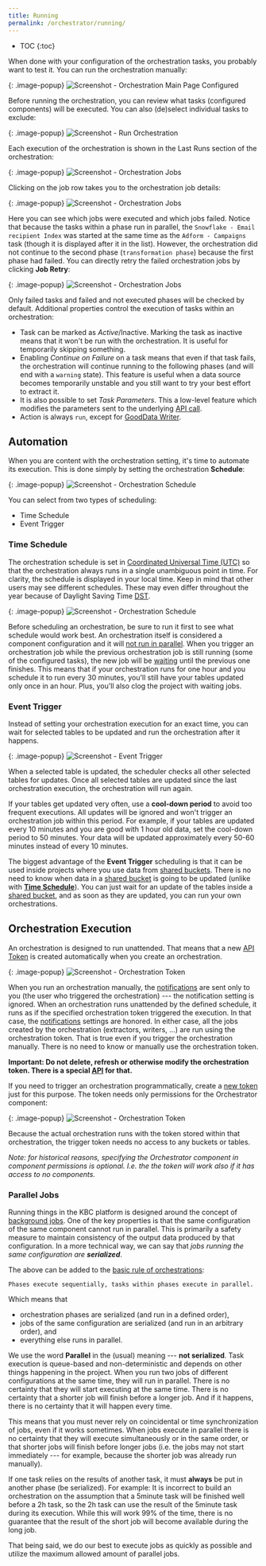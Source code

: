 ```yaml
---
title: Running
permalink: /orchestrator/running/
---
```


* TOC
{:toc}

When done with your configuration of the orchestration tasks, you probably want to test it. You can run the orchestration manually:

{: .image-popup}
![Screenshot - Orchestration Main Page Configured](/orchestrator/running/orchestration-main-1.png)

Before running the orchestration, you can review what tasks (configured components) will be executed. You can
also (de)select individual tasks to exclude:

{: .image-popup}
![Screenshot - Run Orchestration](/orchestrator/running/orchestration-run.png)

Each execution of the orchestration is shown in the Last Runs section of the orchestration:

{: .image-popup}
![Screenshot - Orchestration Jobs](/orchestrator/running/orchestration-main-2.png)

Clicking on the job row takes you to the orchestration job details:

{: .image-popup}
![Screenshot - Orchestration Jobs](/orchestrator/running/orchestration-jobs.png)

Here you can see which jobs were executed and which jobs failed. Notice that because the tasks within a phase run in parallel, the
`Snowflake - Email recipient Index` was started at the same time as the `Adform - Campaigns` task
(though it is displayed after it in the list). However, the orchestration did not continue to the second phase (`transformation phase`)
because the first phase had failed. You can directly retry the failed orchestration jobs by clicking **Job Retry**:

{: .image-popup}
![Screenshot - Orchestration Jobs](/orchestrator/running/job-retry.png)

Only failed tasks and failed and not executed phases will be checked by default. Additional properties control
the execution of tasks within an orchestration:

- Task can be marked as *Active*/Inactive. Marking the task as inactive means that it won't be run with the orchestration. 
It is useful for temporarily skipping something.
- Enabling *Continue on Failure* on a task means that even if that task fails, the orchestration will continue running to the following 
phases (and will end with a `warning` state). This feature is useful when a data source becomes temporarily unstable and you still want to try your best effort to extract it.
- It is also possible to set *Task Parameters*. This a low-level feature which modifies the parameters sent to the underlying [API call](https://developers.keboola.com/integrate/jobs/#creating-and-running-a-job).
- Action is always `run`, except for [GoodData Writer](/writers/gooddata/).

## Automation
When you are content with the orchestration setting, it's time to automate its execution. This is done simply by setting
the orchestration **Schedule**:

{: .image-popup}
![Screenshot - Orchestration Schedule](/orchestrator/running/orchestration-main-3.png)

You can select from two types of scheduling:

 - Time Schedule
 - Event Trigger

### Time Schedule
The orchestration schedule is set in [Coordinated Universal Time (UTC)](https://en.wikipedia.org/wiki/Coordinated_Universal_Time)
so that the orchestration always runs in a single unambiguous point in time. For clarity, the schedule is displayed in your local time.
Keep in mind that other users may see different schedules. These may even differ throughout the year because of Daylight Saving Time [DST](https://en.wikipedia.org/wiki/Daylight_saving_time).

{: .image-popup}
![Screenshot - Orchestration Schedule](/orchestrator/running/schedule.png)

Before scheduling an orchestration, be sure to run it first to see what schedule would work best. 
An orchestration itself is considered a component configuration and it will [not run in parallel](/management/jobs/). 
When you trigger an orchestration job while the previous orchestration job is still running (some of the configured tasks), 
the new job will be [waiting](/management/jobs/#waiting-jobs) until the previous one finishes. This means that 
if your orchestration runs for one hour and you schedule it to run every 30 minutes, you'll still have your tables updated 
only once in an hour. Plus, you'll also clog the project with waiting jobs.

### Event Trigger
Instead of setting your orchestration execution for an exact time, you can wait for selected tables to be updated and 
run the orchestration after it happens.

{: .image-popup}
![Screenshot - Event Trigger](/orchestrator/running/event-trigger.png)

When a selected table is updated, the scheduler checks all other selected tables for updates. 
Once all selected tables are updated since the last orchestration execution, the orchestration will run again. 

If your tables get updated very often, use a **cool-down period** to avoid too frequent executions. All updates 
will be ignored and won't trigger an orchestration job within this period. For example, if your tables are updated 
every 10 minutes and you are good with 1 hour old data, set the cool-down period to 50 minutes. Your data will be 
updated approximately every 50-60 minutes instead of every 10 minutes.

The biggest advantage of the **Event Trigger** scheduling is that it can be used inside projects where you use data 
from [shared buckets](/storage/buckets/sharing/). There is no need to know when data in a [shared bucket](/storage/buckets/sharing/) 
is going to be updated (unlike with **[Time Schedule](/orchestrator/running/#1-time-schedule)**). You can just wait 
for an update of the tables inside a [shared bucket](/storage/buckets/sharing/), and as soon as they are updated, 
you can run your own orchestrations. 

## Orchestration Execution
An orchestration is designed to run unattended. That means that a new [API Token](/management/project/tokens/) is created automatically when
you create an orchestration.

{: .image-popup}
![Screenshot - Orchestration Token](/orchestrator/running/orchestration-main-4.png)

When you run an orchestration manually, the [notifications](/orchestrator/notifications/) are sent only to you (the user
who triggered the orchestration) --- the notification setting is ignored. When an orchestration runs unattended by the
defined schedule, it runs as if the specified orchestration token triggered the execution. In that case,
the [notifications](/orchestrator/notifications/) settings are honored.
In either case, all the jobs created by the orchestration (extractors, writers, ...) are run using the orchestration token.
That is true even if you trigger the orchestration manually. There is no need to know or manually use the orchestration token.

**Important: Do not delete, refresh or otherwise modify the orchestration token. There is a special [API](https://developers.keboola.com/overview/api/) for that.**

If you need to trigger an orchestration programmatically, create a [new token](/management/project/tokens/#limited-access-to-components)
just for this purpose. The token needs only permissions for the Orchestrator component:

{: .image-popup}
![Screenshot - Orchestration Token](/orchestrator/running/token-permissions.png)

Because the actual orchestration runs with the token stored within that orchestration, the trigger token needs no access to any
buckets or tables. 

*Note: for historical reasons, specifying the Orchestrator component in component permissions is optional. 
I.e. the the token will work also if it has access to no components.*

### Parallel Jobs
Running things in the KBC platform is designed around the concept of [background jobs](/management/jobs/). One of the key properties is 
that the same configuration of the same component cannot run in parallel. This is primarily a safety measure to maintain consistency of
the output data produced by that configuration. In a more technical way, we can say that
*jobs running the same configuration are **serialized***.

The above can be added to the [basic rule of orchestrations](/orchestrator/tasks/#organize-tasks):

    Phases execute sequentially, tasks within phases execute in parallel.

Which means that

- orchestration phases are serialized (and run in a defined order),
- jobs of the same configuration are serialized (and run in an arbitrary order), and
- everything else runs in parallel.

We use the word **Parallel** in the (usual) meaning --- **not serialized**. Task execution is queue-based and non-deterministic
and depends on other things happening in the project. When you run two jobs of different configurations at the same time, they
will run in parallel. There is no certainty that they will start executing at the same time. There is no certainty that
a shorter job will finish before a longer job. And if it happens, there is no certainty that it will happen every time.

This means that you must never rely on coincidental or time synchronization of jobs, even if it works sometimes. When jobs execute in 
parallel there is no certainty that they will execute simultaneously or in the same order, or that shorter jobs will finish before
longer jobs (i.e. the jobs may not start immediately --- for example, because the shorter job was already run manually).

If one task relies on the results of another task, it must **always** be put in another phase (be serialized). For example: It is incorrect to
build an orchestration on the assumption that a 5minute task will be finished well before a 2h task, so the 2h task can use the result of the 5minute task
during its execution. While this will work 99% of the time, there is no guarantee that the result of the short job will become available during the long job.

That being said, we do our best to execute jobs as quickly as possible and utilize the maximum allowed amount of parallel jobs.
